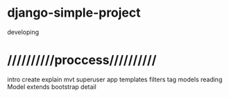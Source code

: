 # django-simple-project
developing
# //////////proccess//////////
intro
create
explain mvt
superuser
app
templates
filters tag
models
reading Model
extends
bootstrap
detail